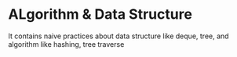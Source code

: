 # ALgorithm & Data Structure
It contains naive practices about data structure like deque, tree, and algorithm like hashing, tree traverse

